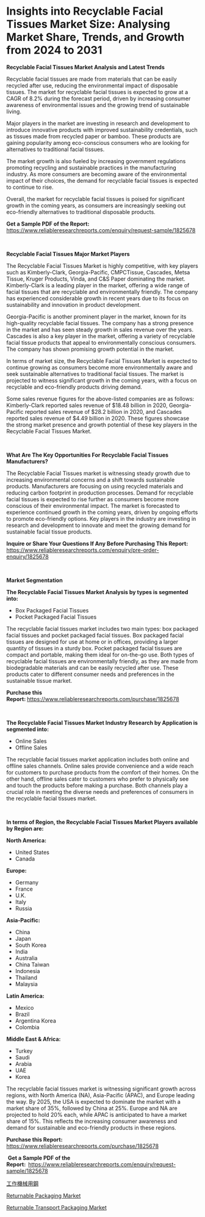 <p><h1>Insights into Recyclable Facial Tissues Market Size: Analysing Market Share, Trends, and Growth from 2024 to 2031</h1></p><p><strong>Recyclable Facial Tissues Market Analysis and Latest Trends</strong></p>
<p><p>Recyclable facial tissues are made from materials that can be easily recycled after use, reducing the environmental impact of disposable tissues. The market for recyclable facial tissues is expected to grow at a CAGR of 8.2% during the forecast period, driven by increasing consumer awareness of environmental issues and the growing trend of sustainable living.</p><p>Major players in the market are investing in research and development to introduce innovative products with improved sustainability credentials, such as tissues made from recycled paper or bamboo. These products are gaining popularity among eco-conscious consumers who are looking for alternatives to traditional facial tissues.</p><p>The market growth is also fueled by increasing government regulations promoting recycling and sustainable practices in the manufacturing industry. As more consumers are becoming aware of the environmental impact of their choices, the demand for recyclable facial tissues is expected to continue to rise.</p><p>Overall, the market for recyclable facial tissues is poised for significant growth in the coming years, as consumers are increasingly seeking out eco-friendly alternatives to traditional disposable products.</p></p>
<p><strong>Get a Sample PDF of the Report:&nbsp;</strong> <a href="https://www.reliableresearchreports.com/enquiry/request-sample/1825678">https://www.reliableresearchreports.com/enquiry/request-sample/1825678</a></p>
<p>&nbsp;</p>
<p><strong>Recyclable Facial Tissues Major Market Players</strong></p>
<p><p>The Recyclable Facial Tissues Market is highly competitive, with key players such as Kimberly-Clark, Georgia-Pacific, CMPCTissue, Cascades, Metsa Tissue, Kruger Products, Vinda, and C&S Paper dominating the market. Kimberly-Clark is a leading player in the market, offering a wide range of facial tissues that are recyclable and environmentally friendly. The company has experienced considerable growth in recent years due to its focus on sustainability and innovation in product development.</p><p>Georgia-Pacific is another prominent player in the market, known for its high-quality recyclable facial tissues. The company has a strong presence in the market and has seen steady growth in sales revenue over the years. Cascades is also a key player in the market, offering a variety of recyclable facial tissue products that appeal to environmentally conscious consumers. The company has shown promising growth potential in the market.</p><p>In terms of market size, the Recyclable Facial Tissues Market is expected to continue growing as consumers become more environmentally aware and seek sustainable alternatives to traditional facial tissues. The market is projected to witness significant growth in the coming years, with a focus on recyclable and eco-friendly products driving demand.</p><p>Some sales revenue figures for the above-listed companies are as follows: Kimberly-Clark reported sales revenue of $18.48 billion in 2020, Georgia-Pacific reported sales revenue of $28.2 billion in 2020, and Cascades reported sales revenue of $4.49 billion in 2020. These figures showcase the strong market presence and growth potential of these key players in the Recyclable Facial Tissues Market.</p></p>
<p>&nbsp;</p>
<p><strong>What Are The Key Opportunities For Recyclable Facial Tissues Manufacturers?</strong></p>
<p><p>The Recyclable Facial Tissues market is witnessing steady growth due to increasing environmental concerns and a shift towards sustainable products. Manufacturers are focusing on using recycled materials and reducing carbon footprint in production processes. Demand for recyclable facial tissues is expected to rise further as consumers become more conscious of their environmental impact. The market is forecasted to experience continued growth in the coming years, driven by ongoing efforts to promote eco-friendly options. Key players in the industry are investing in research and development to innovate and meet the growing demand for sustainable facial tissue products.</p></p>
<p><strong>Inquire or Share Your Questions If Any Before Purchasing This Report:</strong> <a href="https://www.reliableresearchreports.com/enquiry/pre-order-enquiry/1825678">https://www.reliableresearchreports.com/enquiry/pre-order-enquiry/1825678</a></p>
<p>&nbsp;</p>
<p><strong>Market Segmentation</strong></p>
<p><strong>The Recyclable Facial Tissues Market Analysis by types is segmented into:</strong></p>
<p><ul><li>Box Packaged Facial Tissues</li><li>Pocket Packaged Facial Tissues</li></ul></p>
<p><p>The recyclable facial tissues market includes two main types: box packaged facial tissues and pocket packaged facial tissues. Box packaged facial tissues are designed for use at home or in offices, providing a larger quantity of tissues in a sturdy box. Pocket packaged facial tissues are compact and portable, making them ideal for on-the-go use. Both types of recyclable facial tissues are environmentally friendly, as they are made from biodegradable materials and can be easily recycled after use. These products cater to different consumer needs and preferences in the sustainable tissue market.</p></p>
<p><strong>Purchase this Report:&nbsp;</strong><a href="https://www.reliableresearchreports.com/purchase/1825678">https://www.reliableresearchreports.com/purchase/1825678</a></p>
<p>&nbsp;</p>
<p><strong>The Recyclable Facial Tissues Market Industry Research by Application is segmented into:</strong></p>
<p><ul><li>Online Sales</li><li>Offline Sales</li></ul></p>
<p><p>The recyclable facial tissues market application includes both online and offline sales channels. Online sales provide convenience and a wide reach for customers to purchase products from the comfort of their homes. On the other hand, offline sales cater to customers who prefer to physically see and touch the products before making a purchase. Both channels play a crucial role in meeting the diverse needs and preferences of consumers in the recyclable facial tissues market.</p></p>
<p>&nbsp;</p>
<p><strong>In terms of Region, the Recyclable Facial Tissues Market Players available by Region are:</strong></p>
<p>
    <p> <strong> North America: </strong>
        <ul>
            <li>United States</li>
            <li>Canada</li>
        </ul>
        </p> 
    <p> <strong> Europe: </strong>
        <ul>
            <li>Germany</li>
            <li>France</li>
            <li>U.K.</li>
            <li>Italy</li>
            <li>Russia</li>
        </ul>
        </p> 
    <p> <strong> Asia-Pacific: </strong>
        <ul>
            <li>China</li>
            <li>Japan</li>
            <li>South Korea</li>
            <li>India</li>
            <li>Australia</li>
            <li>China Taiwan</li>
            <li>Indonesia</li>
            <li>Thailand</li>
            <li>Malaysia</li>
        </ul>
        </p> 
    <p> <strong> Latin America: </strong>
        <ul>
            <li>Mexico</li>
            <li>Brazil</li>
            <li>Argentina Korea</li>
            <li>Colombia</li>
        </ul>
        </p> 
    <p> <strong> Middle East & Africa: </strong>
        <ul>
            <li>Turkey</li>
            <li>Saudi</li>
            <li>Arabia</li>
            <li>UAE</li>
            <li>Korea</li>
        </ul>
    </p>
    </p>
<p><p>The recyclable facial tissues market is witnessing significant growth across regions, with North America (NA), Asia-Pacific (APAC), and Europe leading the way. By 2025, the USA is expected to dominate the market with a market share of 35%, followed by China at 25%. Europe and NA are projected to hold 20% each, while APAC is anticipated to have a market share of 15%. This reflects the increasing consumer awareness and demand for sustainable and eco-friendly products in these regions.</p></p>
<p><strong>Purchase this Report: </strong><a href="https://www.reliableresearchreports.com/purchase/1825678">https://www.reliableresearchreports.com/purchase/1825678</a></p>
<p>&nbsp;<strong>Get a Sample PDF of the Report:&nbsp;&nbsp;</strong><a href="https://www.reliableresearchreports.com/enquiry/request-sample/1825678">https://www.reliableresearchreports.com/enquiry/request-sample/1825678</a></p>
<p><strong></strong></p>
<p><p><a href="https://medium.com/@maudward1907/%E6%A9%9F%E6%A2%B0%E5%B7%A5%E5%85%B7%E7%94%A8%E9%8B%BC%E5%B8%82%E5%A0%B4%E8%AA%BF%E6%9F%BB%E3%83%AC%E3%83%9D%E3%83%BC%E3%83%88-%E3%81%9D%E3%81%AE%E6%AD%B4%E5%8F%B2%E3%81%A8%E4%BA%88%E6%B8%AC2031%E5%B9%B4%E3%81%BE%E3%81%A7%E3%81%AE%E4%BA%88%E6%83%B3-eaf03c2fcf19">工作機械用鋼</a></p><p><a href="https://nifty-kite-d51.notion.site/Returnable-Packaging-Market-A-Comprehensive-Report-of-its-Market-Share-Growth-Trends-2024-2031-15ff0255e50e4ccaa559398525627634">Returnable Packaging Market</a></p><p><a href="https://ivy-potential-64b.notion.site/Returnable-Transport-Packaging-Market-Research-Report-Unlocks-Analysis-on-the-Market-Financial-Statu-98adfff292cb441fa7953092778b8e2e">Returnable Transport Packaging Market</a></p></p>